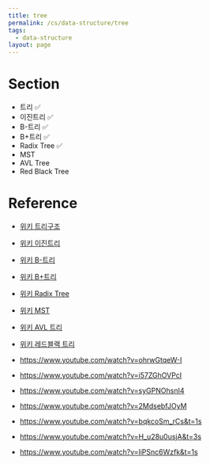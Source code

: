 ```yaml
---
title: tree
permalink: /cs/data-structure/tree
tags:
  - data-structure
layout: page
---
```


# Section

- 트리 ✅
- 이진트리 ✅
- B-트리 ✅
- B+트리 ✅
- Radix Tree ✅
- MST
- AVL Tree
- Red Black Tree



# Reference

- [위키 트리구조](https://ko.wikipedia.org/wiki/%ED%8A%B8%EB%A6%AC_%EA%B5%AC%EC%A1%B0) 
- [위키 이진트리](https://ko.wikipedia.org/wiki/%EC%9D%B4%EC%A7%84_%ED%8A%B8%EB%A6%AC) 
- [위키 B-트리](https://ko.wikipedia.org/wiki/B_%ED%8A%B8%EB%A6%AC) 
- [위키 B+트리](https://ko.wikipedia.org/wiki/B%2B_%ED%8A%B8%EB%A6%AC) 
- [위키 Radix Tree](https://en.wikipedia.org/wiki/Radix_tree) 
- [위키 MST](https://ko.wikipedia.org/wiki/%EC%8B%A0%EC%9E%A5_%EB%B6%80%EB%B6%84_%EA%B7%B8%EB%9E%98%ED%94%84) 
- [위키 AVL 트리](https://ko.wikipedia.org/wiki/AVL_%ED%8A%B8%EB%A6%AC) 
- [위키 레드블랙 트리](https://ko.wikipedia.org/wiki/%EB%A0%88%EB%93%9C-%EB%B8%94%EB%9E%99_%ED%8A%B8%EB%A6%AC) 

- https://www.youtube.com/watch?v=ohrwGtqeW-I
- https://www.youtube.com/watch?v=i57ZGhOVPcI
- https://www.youtube.com/watch?v=syGPNOhsnI4
- https://www.youtube.com/watch?v=2MdsebfJOyM
- https://www.youtube.com/watch?v=bqkcoSm_rCs&t=1s
- https://www.youtube.com/watch?v=H_u28u0usjA&t=3s
- https://www.youtube.com/watch?v=liPSnc6Wzfk&t=1s

